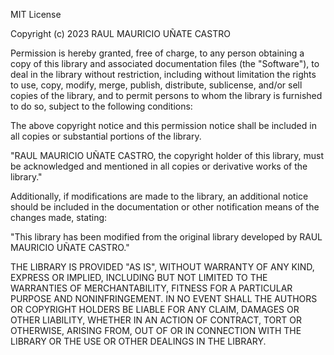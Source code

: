 MIT License

Copyright (c) 2023 RAUL MAURICIO UÑATE CASTRO

Permission is hereby granted, free of charge, to any person obtaining a copy of this library and associated documentation
files (the "Software"), to deal in the library without restriction, including without limitation the rights to use, copy,
modify, merge, publish, distribute, sublicense, and/or sell copies of the library, and to permit persons to whom the
library is furnished to do so, subject to the following conditions:

The above copyright notice and this permission notice shall be included in all copies or substantial portions of the
library.

"RAUL MAURICIO UÑATE CASTRO, the copyright holder of this library, must be acknowledged and mentioned in all copies or
derivative works of the library."

Additionally, if modifications are made to the library, an additional notice should be included in the documentation or
other notification means of the changes made, stating:

"This library has been modified from the original library developed by RAUL MAURICIO UÑATE CASTRO."

THE LIBRARY IS PROVIDED "AS IS", WITHOUT WARRANTY OF ANY KIND, EXPRESS OR IMPLIED, INCLUDING BUT NOT LIMITED TO THE
WARRANTIES OF MERCHANTABILITY, FITNESS FOR A PARTICULAR PURPOSE AND NONINFRINGEMENT. IN NO EVENT SHALL THE AUTHORS OR
COPYRIGHT HOLDERS BE LIABLE FOR ANY CLAIM, DAMAGES OR OTHER LIABILITY, WHETHER IN AN ACTION OF CONTRACT, TORT OR
OTHERWISE, ARISING FROM, OUT OF OR IN CONNECTION WITH THE LIBRARY OR THE USE OR OTHER DEALINGS IN THE LIBRARY.